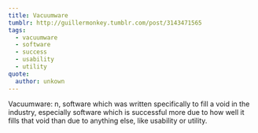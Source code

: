 ```yaml
---
title: Vacuumware
tumblr: http://guillermonkey.tumblr.com/post/3143471565
tags:
  - vacuumware
  - software
  - success
  - usability
  - utility
quote:
  author: unkown
---
```


Vacuumware: n, software which was written specifically to fill a void in the industry, especially software which is successful more due to how well it fills that void than due to anything else, like usability or utility.
